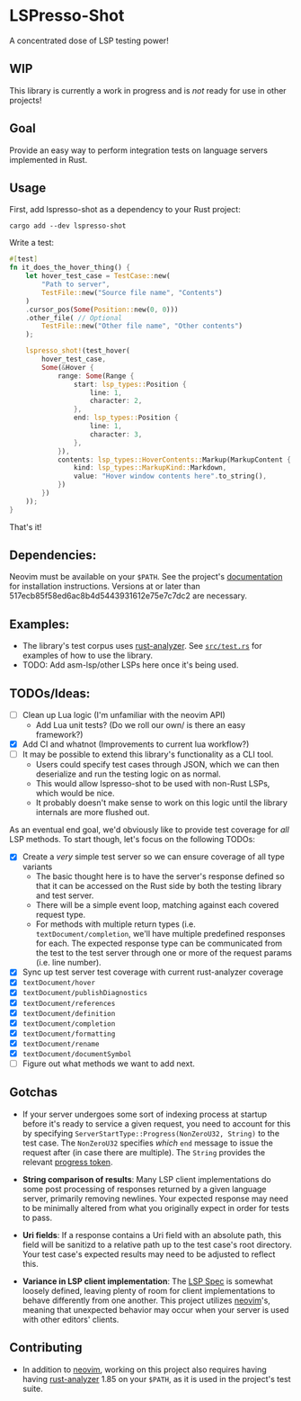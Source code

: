 # LSPresso-Shot

A concentrated dose of LSP testing power!

## WIP

This library is currently a work in progress and is *not* ready for use in other projects!

## Goal

Provide an easy way to perform integration tests on language servers implemented in Rust.

## Usage

First, add lspresso-shot as a dependency to your Rust project:

```shell
cargo add --dev lspresso-shot
```

Write a test:

```rust
#[test]
fn it_does_the_hover_thing() {
    let hover_test_case = TestCase::new(
        "Path to server",
        TestFile::new("Source file name", "Contents")
    )
    .cursor_pos(Some(Position::new(0, 0)))
    .other_file( // Optional
        TestFile::new("Other file name", "Other contents")
    );

    lspresso_shot!(test_hover(
        hover_test_case,
        Some(&Hover {
            range: Some(Range {
                start: lsp_types::Position {
                    line: 1,
                    character: 2,
                },
                end: lsp_types::Position {
                    line: 1,
                    character: 3,
                },
            }),
            contents: lsp_types::HoverContents::Markup(MarkupContent {
                kind: lsp_types::MarkupKind::Markdown,
                value: "Hover window contents here".to_string(),
            })
        })
    ));
}
```

That's it!

## Dependencies:

Neovim must be available on your `$PATH`. See the project's [documentation][nvim-install-docs]
for installation instructions. Versions at or later than 517ecb85f58ed6ac8b4d5443931612e75e7c7dc2
are necessary.

## Examples:

- The library's test corpus uses [rust-analyzer][rust-analyzer]. See [`src/test.rs`][repo-tests]
for examples of how to use the library.
- TODO: Add asm-lsp/other LSPs here once it's being used.

## TODOs/Ideas:

- [ ] Clean up Lua logic (I'm unfamiliar with the neovim API)
    - Add Lua unit tests? (Do we roll our own/ is there an easy framework?)
- [x] Add CI and whatnot (Improvements to current lua workflow?)
- [ ] It may be possible to extend this library's functionality as a CLI tool.
    - Users could specify test cases through JSON, which we can then deserialize
    and run the testing logic on as normal. 
    - This would allow lspresso-shot to be used with non-Rust LSPs, which would be nice.
    - It probably doesn't make sense to work on this logic until the library internals
    are more flushed out.

As an eventual end goal, we'd obviously like to provide test coverage for *all* LSP methods.
To start though, let's focus on the following TODOs:

- [x] Create a *very* simple test server so we can ensure coverage of all type variants
    - The basic thought here is to have the server's response defined so that it can
      be accessed on the Rust side by both the testing library and test server.
    - There will be a simple event loop, matching against each covered request type.
    - For methods with multiple return types (i.e. `textDocument/completion`, we'll
      have multiple predefined responses for each. The expected response type can be communicated
      from the test to the test server through one or more of the request params (i.e.
      line number).
- [x] Sync up test server test coverage with current rust-analyzer coverage
- [x] `textDocument/hover`
- [x] `textDocument/publishDiagnostics`
- [x] `textDocument/references`
- [x] `textDocument/definition`
- [x] `textDocument/completion`
- [x] `textDocument/formatting`
- [x] `textDocument/rename`
- [x] `textDocument/documentSymbol`
- [ ] Figure out what methods we want to add next.

## Gotchas

- If your server undergoes some sort of indexing process at startup before it's ready
to service a given request, you need to account for this by specifying `ServerStartType::Progress(NonZeroU32, String)`
to the test case. The `NonZeroU32` specifies *which* `end` message to issue the request
after (in case there are multiple). The `String` provides the relevant [progress token][progress-token].

- **String comparison of results**: Many LSP client implementations do some post processing
of responses returned by a given language server, primarily removing newlines. Your expected
response may need to be minimally altered from what you originally expect in order for tests
to pass.

- **Uri fields**: If a response contains a Uri field with an absolute path, this field
will be sanitizd to a relative path up to the test case's root directory. Your test case's
expected results may need to be adjusted to reflect this.

- **Variance in LSP client implementation**: The [LSP Spec][lsp-spec] is somewhat loosely defined,
leaving plenty of room for client implementations to behave differently from one another. This
project utilizes [neovim][nvim-repo]'s, meaning that unexpected behavior may occur when your server
is used with other editors' clients.

## Contributing

- In addition to [neovim][nvim-repo], working on this project also requires having having
[rust-analyzer][rust-analyzer] 1.85 on your `$PATH`, as it is used in the project's test suite.

[lsp-spec]: https://microsoft.github.io/language-server-protocol/specifications/lsp/3.17/specification/
[progress-token]: https://microsoft.github.io/language-server-protocol/specifications/lsp/3.17/specification/#progress
[nvim-repo]: https://github.com/neovim/neovim
[nvim-install-docs]: https://github.com/neovim/neovim#install-from-source
[rust-analyzer]: https://github.com/rust-lang/rust-analyzer
[repo-tests]: https://github.com/WillLillis/lspresso-shot/blob/master/src/test.rs
